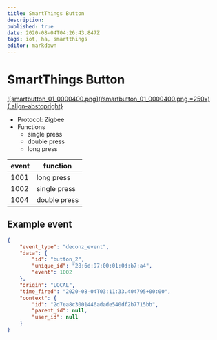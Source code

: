 ```yaml
---
title: SmartThings Button
description: 
published: true
date: 2020-08-04T04:26:43.847Z
tags: iot, ha, smartthings
editor: markdown
---
```


# SmartThings Button
[![smartbutton_01_0000400.png](/smartbutton_01_0000400.png =250x){.align-abstopright}](https://www.samsung.com/us/smart-home/smartthings/buttons/samsung-smartthings-button-gp-u999sjvleaa/)

- Protocol: Zigbee
- Functions
  - single press
  - double press
  - long press
  
| event | function
| ----  | -----------
| 1001  | long press
| 1002  | single press
| 1004  | double press


## Example event
```json
{
    "event_type": "deconz_event",
    "data": {
        "id": "button_2",
        "unique_id": "28:6d:97:00:01:0d:b7:a4",
        "event": 1002
    },
    "origin": "LOCAL",
    "time_fired": "2020-08-04T03:11:33.404795+00:00",
    "context": {
        "id": "2d7ea8c3001446adade540df2b7715bb",
        "parent_id": null,
        "user_id": null
    }
}
```

